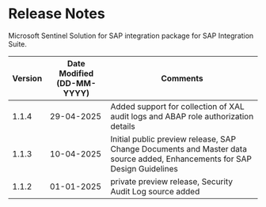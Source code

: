 # Release Notes

Microsoft Sentinel Solution for SAP integration package for SAP Integration Suite.

| **Version** | **Date Modified (DD-MM-YYYY)** | **Comments** |
| --- | --- | --- |
| 1.1.4 | 29-04-2025 | Added support for collection of XAL audit logs and ABAP role authorization details |
| 1.1.3 | 10-04-2025 | Initial public preview release, SAP Change Documents and Master data source added, Enhancements for SAP Design Guidelines |
| 1.1.2 | 01-01-2025 | private preview release, Security Audit Log source added |
